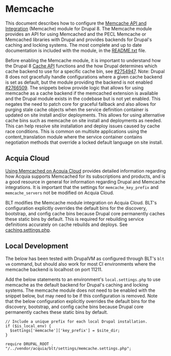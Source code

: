 # Memcache

This document describes how to configure the [Memcache API and Integration](https://www.drupal.org/project/memcache) (Memcache) module for Drupal 8. The Memcache module provides an API for using Memcached and the PECL Memcache or Memcached libraries with Drupal and provides backends for Drupal's caching and locking systems. The most complete and up to date documentation is included with the module, in the [README.txt](http://cgit.drupalcode.org/memcache/tree/README.txt?h=8.x-2.x) file.

Before enabling the Memcache module, it is important to understand how the Drupal 8 [Cache API](https://api.drupal.org/api/drupal/core%21core.api.php/group/cache/8.4.x) functions and the how Drupal determines which cache backend to use for a specific cache bin, see [#2754947](https://www.drupal.org/node/2754947). Note: Drupal 8 does not gracefully handle configurations where a given cache backend is set as default, but the module providing the backend is not enabled [#2766509](https://www.drupal.org/node/2766509). The snippets below provide logic that allows for using memcache as a cache backend if the memcached extension is available and the Drupal module exists in the codebase but is not yet enabled. This negates the need to patch core for graceful fallback and also allows for purging stale cache objects when the service definition container is updated on site install and/or deployments. This allows for using alternative cache bins such as memcache on site install and deployments as needed. This can help resolve site installation and deploy issues caused by cache race conditions. This is common on multisite applications using the content_translation module where the service container contains negotiation methods that override a locked default language on site install.

## Acquia Cloud

[Using Memcached on Acquia Cloud](https://docs.acquia.com/acquia-cloud/performance/memcached/) provides detailed information regarding how Acquia supports Memcached for its subscriptions and products, and is a good resource in general for information regarding Drupal and Memcache integrations. It is important that the settings for `memcache_key_prefix` and `memcache_servers` not be modified on Acquia Cloud.

BLT modifies the Memcache module integration on Acquia Cloud. BLT's configuration explicitly overrides the default bins for the discovery, bootstrap, and config cache bins because Drupal core permanently caches these static bins by default. This is required for rebuilding service definitions accurately on cache rebuilds and deploys. See [caching.settings.php](/settings/cache.settings.php).

## Local Development

The below has been tested with DrupalVM as configured through BLT's `blt vm` command, but should also work for most CI environments where the memcache backend is localhost on port 11211.

Add the below statements to an environment's `local.settings.php` to use memcache as the default backend for Drupal's caching and locking systems. The memcache module does not need to be enabled with the snippet below, but may need to be if this configuration is removed. Note that the below configuration explicitly overrides the default bins for the discovery, bootstrap, and config cache bins because Drupal core permanently caches these static bins by default.

```
// Include a unique prefix for each local Drupal installation.
if ($is_local_env) {
  $settings['memcache']['key_prefix'] = $site_dir;
}

require DRUPAL_ROOT . "/../vendor/acquia/blt/settings/memcache.settings.php";
```
